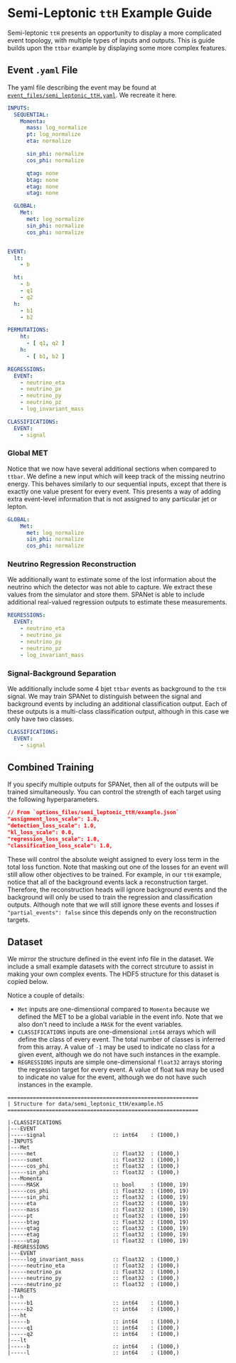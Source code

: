 # Semi-Leptonic `ttH` Example Guide

Semi-leptonic `ttH` presents an opportunity to display a more complicated event topology, with multiple types of inputs and outputs. This is guide builds upon the `ttbar` example by displaying some more complex features.

## Event `.yaml` File

The yaml file describing the event may be found at [`event_files/semi_leptonic_ttH.yaml`](../event_files/semi_leptonic_ttH.yaml). We recreate it here.

```yaml
INPUTS:
  SEQUENTIAL:
    Momenta:
      mass: log_normalize
      pt: log_normalize
      eta: normalize

      sin_phi: normalize
      cos_phi: normalize

      qtag: none
      btag: none
      etag: none
      utag: none

  GLOBAL:
    Met:
      met: log_normalize
      sin_phi: normalize
      cos_phi: normalize


EVENT:
  lt:
    - b

  ht:
    - b
    - q1
    - q2
  h:
    - b1
    - b2

PERMUTATIONS:
    ht:
      - [ q1, q2 ]
    h:
      - [ b1, b2 ]

REGRESSIONS:
  EVENT:
    - neutrino_eta
    - neutrino_px
    - neutrino_py
    - neutrino_pz
    - log_invariant_mass

CLASSIFICATIONS:
  EVENT:
    - signal
```

### Global MET
Notice that we now have several additional sections when compared to `ttbar`. We define a new input which will keep track of the missing neutrino energy. This behaves similarly to our sequential inputs, except that there is exactly one value present for every event. This presents a way of adding extra event-level information that is not assigned to any particular jet or lepton. 

```yaml
GLOBAL:
    Met:
      met: log_normalize
      sin_phi: normalize
      cos_phi: normalize
```

### Neutrino Regression Reconstruction
We additionally want to estimate some of the lost information about the neutrino which the detector was not able to capture. We extract these values from the simulator and store them. SPANet is able to include additional real-valued regression outputs to estimate these measurements.

```yaml
REGRESSIONS:
  EVENT:
    - neutrino_eta
    - neutrino_px
    - neutrino_py
    - neutrino_pz
    - log_invariant_mass
```

### Signal-Background Separation
We additionally include some 4 bjet `ttbar` events as background to the `ttH` signal. We may train SPANet to distinguish between the signal and background events by including an additional classification output. Each of these outputs is a multi-class classification output, although in this case we only have two classes.
```yaml
CLASSIFICATIONS:
  EVENT:
    - signal
```

## Combined Training
If you specify multiple outputs for SPANet, then all of the outputs will be trained simultaneously. You can control the strength of each target using the following hyperparameters.
```json
// From `options_files/semi_leptonic_ttH/example.json`
"assignment_loss_scale": 1.0,
"detection_loss_scale": 1.0,
"kl_loss_scale": 0.0,
"regression_loss_scale": 1.0,
"classification_loss_scale": 1.0,
```

These will control the absolute weight assigned to every loss term in the total loss function. Note that masking out one of the losses for an event will still allow other objectives to be trained. For example, in our `ttH` example, notice that all of the background events lack a reconstruction target. Therefore, the reconstruction heads will ignore background events and the background will only be used to train the regression and classification outputs. Although note that we will still ignore these events and losses if `"partial_events": false` since this depends only on the reconstruction targets.

## Dataset
We mirror the structure defined in the event info file in the dataset. We include a small example datasets with the correct strcuture to assist in making your own complex events. The HDF5 structure for this dataset is copied below.

Notice a couple of details:
- `Met` inputs are one-dimensional compared to `Momenta` because we defined the MET to be a global variable in the event info. Note that we also don't need to include a `MASK` for the event variables.
- `CLASSIFICATIONS` inputs are one-dimensional `int64` arrays which will define the class of every event. The total number of classes is inferred from this array. A value of `-1` may be used to indicate no class for a given event, although we do not have such instances in the example.
- `REGRESSIONS` inputs are simple one-dimensional `float32` arrays storing the regression target for every event. A value of float `NaN` may be used to indicate no value for the event, although we do not have such instances in the example.

```
============================================================
| Structure for data/semi_leptonic_ttH/example.h5 
============================================================

|-CLASSIFICATIONS               
|---EVENT                       
|-----signal                     :: int64    : (1000,)
|-INPUTS                        
|---Met
|-----met                        :: float32  : (1000,)
|-----sumet                      :: float32  : (1000,)
|-----cos_phi                    :: float32  : (1000,)
|-----sin_phi                    :: float32  : (1000,)
|---Momenta
|-----MASK                       :: bool     : (1000, 19)
|-----cos_phi                    :: float32  : (1000, 19)
|-----sin_phi                    :: float32  : (1000, 19)
|-----eta                        :: float32  : (1000, 19)
|-----mass                       :: float32  : (1000, 19)
|-----pt                         :: float32  : (1000, 19)
|-----btag                       :: float32  : (1000, 19)
|-----qtag                       :: float32  : (1000, 19)
|-----etag                       :: float32  : (1000, 19)
|-----utag                       :: float32  : (1000, 19)
|-REGRESSIONS                   
|---EVENT                       
|-----log_invariant_mass         :: float32  : (1000,)
|-----neutrino_eta               :: float32  : (1000,)
|-----neutrino_px                :: float32  : (1000,)
|-----neutrino_py                :: float32  : (1000,)
|-----neutrino_pz                :: float32  : (1000,)
|-TARGETS                       
|---h                           
|-----b1                         :: int64    : (1000,)
|-----b2                         :: int64    : (1000,)
|---ht                          
|-----b                          :: int64    : (1000,)
|-----q1                         :: int64    : (1000,)
|-----q2                         :: int64    : (1000,)
|---lt                          
|-----b                          :: int64    : (1000,)
|-----l                          :: int64    : (1000,)
```